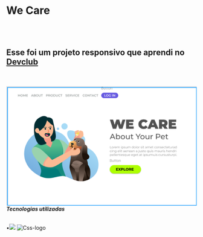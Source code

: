 <h1>We Care</h1>
<br>
<br>
<h2>Esse foi um projeto responsivo que aprendi no <a href="http://rodolfomori.com.br/devclub">Devclub</a></h2>
<br>
<br>
<img src="https://github.com/willians-wil/Projeto-responsivo-we-care/blob/main/Assets/image%20logo%20PC.png?raw=true alt="image-logo" align="right" />
<p><b><i>Tecnologias utilizadas</i></b></p>
<br>
•<img src="https://img.shields.io/badge/html5-%23E34F26.svg?style=for-the-badge&logo=html5&logoColor=white"  />
<img src="https://img.shields.io/badge/css3-%231572B6.svg?style=for-the-badge&logo=css3&logoColor=white" alt="Css-logo" />



